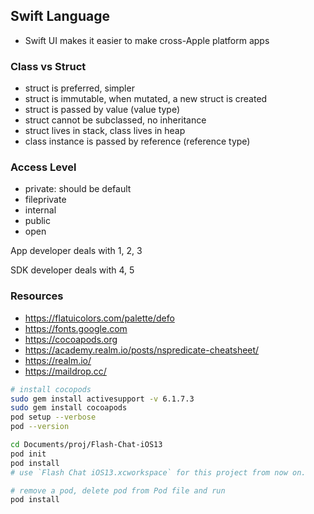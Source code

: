## Swift Language

- Swift UI makes it easier to make cross-Apple platform apps

### Class vs Struct

- struct is preferred, simpler
- struct is immutable, when mutated, a new struct is created
- struct is passed by value (value type)
- struct cannot be subclassed, no inheritance
- struct lives in stack, class lives in heap
- class instance is passed by reference (reference type)

### Access Level

- private: should be default
- fileprivate
- internal
- public
- open

App developer deals with 1, 2, 3

SDK developer deals with 4, 5

### Resources

- https://flatuicolors.com/palette/defo
- https://fonts.google.com
- https://cocoapods.org
- https://academy.realm.io/posts/nspredicate-cheatsheet/
- https://realm.io/
- https://maildrop.cc/

```bash
# install cocopods
sudo gem install activesupport -v 6.1.7.3
sudo gem install cocoapods
pod setup --verbose
pod --version

cd Documents/proj/Flash-Chat-iOS13
pod init
pod install
# use `Flash Chat iOS13.xcworkspace` for this project from now on.

# remove a pod, delete pod from Pod file and run
pod install
```
